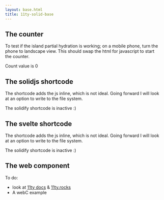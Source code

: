 ```yaml
---
layout: base.html
title: 11ty-solid-base
---
```


## The counter
To test if the island partial hydration is working; on a mobile phone, turn the phone to landscape view. This should swap the html for javascript to start the counter.

<is-land on:media="(min-width: 30em)">
  <counter-component>
    <p>Count value is 0</p>
  </counter-component>
  <template data-island="replace">
    <p id="app"></p>
    <script type="module" src="{{ '/assets/app/app.js' | url | hash }}"></script>
  </template>
</is-land>


## The solidjs shortcode
The shortcode adds the js inline, which is not ideal. Going forward I will look at an option to write to the file system.

<is-land on:media="(min-width: 30em)">
  <shortcode-component>
    <p>The solidify shortcode is inactive :)</p>
  </shortcode-component>
  <template data-island="replace">
    <p id="shorty"></p>

{% solid "shorty" "zbundleOff" %}
import { render } from 'https://esm.sh/solid-js/web';

function Solidify() {
  return <div>The solidify shortcode is active!</div>;
}

render(() => <Solidify />, document.getElementById('shorty'))
{% endsolid %}
    
  </template>
</is-land> 

## The svelte shortcode
The shortcode adds the js inline, which is not ideal. Going forward I will look at an option to write to the file system.

<is-land on:media="(min-width: 30em)">
  <shortcode-component>
    <p>The solidify shortcode is inactive :)</p>
  </shortcode-component>
  <template data-island="replace">
    <button id="svelte-short">Click me</button>

{% svelte "svelte-short" "zbundleOff" %}
<script>
	let count = 0;

	function handleClick() {
		count += 1;
	}
</script>

<button idid="svelte-short" on:click={handleClick}>
	Clicked {count} {count === 1 ? 'time' : 'times'}
</button>
{% endsvelte %}
    
  </template>
</is-land> 

## The web component

<web-component></web-component>


To do: 
 - look at [11ty docs](https://www.11ty.dev/docs/languages/webc/) & [11ty.rocks](https://11ty.rocks/)
 - A webC example
